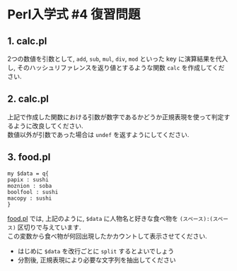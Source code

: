 # Perl入学式 \#4 復習問題

## 1. calc.pl
2つの数値を引数として, `add`, `sub`, `mul`, `div`, `mod` といった key に演算結果を代入し, そのハッシュリファレンスを返り値とするような関数 `calc` を作成してください.

## 2. calc.pl
上記で作成した関数における引数が数字であるかどうか正規表現を使って判定するように改良してください.  
数値以外が引数であった場合は `undef` を返すようにしてください.

## 3. food.pl
    my $data = q{
    papix : sushi
    moznion : soba
    boolfool : sushi
    macopy : sushi
    }

[food.pl](https://github.com/perl-entrance-org/workshop-2013-04/blob/master/food.pl) では, 上記のように, `$data` に人物名と好きな食べ物を `(スペース):(スペース)` 区切りで与えています.  
この変数から食べ物が何回出現したかカウントして表示させてください.

- はじめに `$data` を改行ごとに `split` するとよいでしょう
- 分割後, 正規表現により必要な文字列を抽出してください

